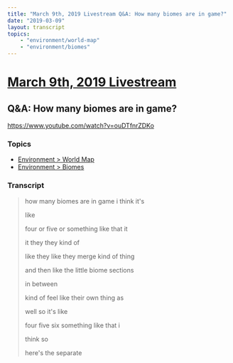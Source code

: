 ```yaml
---
title: "March 9th, 2019 Livestream Q&A: How many biomes are in game?"
date: "2019-03-09"
layout: transcript
topics:
    - "environment/world-map"
    - "environment/biomes"
---
```

# [March 9th, 2019 Livestream](../2019-03-09.md)
## Q&A: How many biomes are in game?
https://www.youtube.com/watch?v=ouDTfnrZDKo

### Topics
* [Environment > World Map](../topics/environment/world-map.md)
* [Environment > Biomes](../topics/environment/biomes.md)

### Transcript

> how many biomes are in game i think it's
>
> like
>
> four or five or something like that it
>
> it they they kind of
>
> like they like they merge kind of thing
>
> and then like the little biome sections
>
> in between
>
> kind of feel like their own thing as
>
> well so it's like
>
> four five six something like that i
>
> think so
>
> here's the separate
